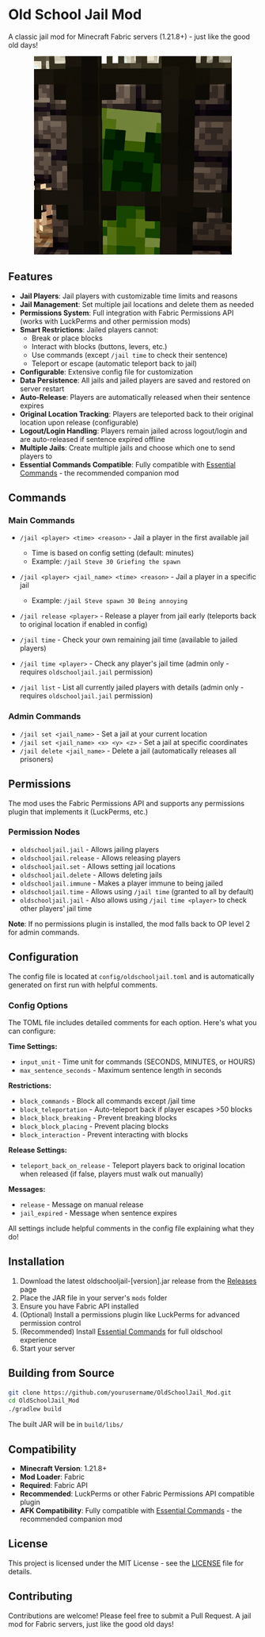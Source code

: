 # Old School Jail Mod

A classic jail mod for Minecraft Fabric servers (1.21.8+) - just like the good old days!

<p align="center">
  <img src="OldSchoolJailLogo.jpeg" alt="Old School Jail Logo" width="400">
</p>

## Features

- **Jail Players**: Jail players with customizable time limits and reasons
- **Jail Management**: Set multiple jail locations and delete them as needed
- **Permissions System**: Full integration with Fabric Permissions API (works with LuckPerms and other permission mods)
- **Smart Restrictions**: Jailed players cannot:
  - Break or place blocks
  - Interact with blocks (buttons, levers, etc.)
  - Use commands (except `/jail time` to check their sentence)
  - Teleport or escape (automatic teleport back to jail)
- **Configurable**: Extensive config file for customization
- **Data Persistence**: All jails and jailed players are saved and restored on server restart
- **Auto-Release**: Players are automatically released when their sentence expires
- **Original Location Tracking**: Players are teleported back to their original location upon release (configurable)
- **Logout/Login Handling**: Players remain jailed across logout/login and are auto-released if sentence expired offline
- **Multiple Jails**: Create multiple jails and choose which one to send players to
- **Essential Commands Compatible**: Fully compatible with [Essential Commands](https://modrinth.com/mod/essential-commands) - the recommended companion mod

## Commands

### Main Commands
- `/jail <player> <time> <reason>` - Jail a player in the first available jail
  - Time is based on config setting (default: minutes)
  - Example: `/jail Steve 30 Griefing the spawn`

- `/jail <player> <jail_name> <time> <reason>` - Jail a player in a specific jail
  - Example: `/jail Steve spawn 30 Being annoying`

- `/jail release <player>` - Release a player from jail early (teleports back to original location if enabled in config)

- `/jail time` - Check your own remaining jail time (available to jailed players)
- `/jail time <player>` - Check any player's jail time (admin only - requires `oldschooljail.jail` permission)
- `/jail list` - List all currently jailed players with details (admin only - requires `oldschooljail.jail` permission)

### Admin Commands
- `/jail set <jail_name>` - Set a jail at your current location
- `/jail set <jail_name> <x> <y> <z>` - Set a jail at specific coordinates
- `/jail delete <jail_name>` - Delete a jail (automatically releases all prisoners)

## Permissions

The mod uses the Fabric Permissions API and supports any permissions plugin that implements it (LuckPerms, etc.)

### Permission Nodes
- `oldschooljail.jail` - Allows jailing players
- `oldschooljail.release` - Allows releasing players
- `oldschooljail.set` - Allows setting jail locations
- `oldschooljail.delete` - Allows deleting jails
- `oldschooljail.immune` - Makes a player immune to being jailed
- `oldschooljail.time` - Allows using `/jail time` (granted to all by default)
- `oldschooljail.jail` - Also allows using `/jail time <player>` to check other players' jail time

**Note**: If no permissions plugin is installed, the mod falls back to OP level 2 for admin commands.

## Configuration

The config file is located at `config/oldschooljail.toml` and is automatically generated on first run with helpful comments.

### Config Options

The TOML file includes detailed comments for each option. Here's what you can configure:

**Time Settings:**
- `input_unit` - Time unit for commands (SECONDS, MINUTES, or HOURS)
- `max_sentence_seconds` - Maximum sentence length in seconds

**Restrictions:**
- `block_commands` - Block all commands except /jail time
- `block_teleportation` - Auto-teleport back if player escapes >50 blocks
- `block_block_breaking` - Prevent breaking blocks
- `block_block_placing` - Prevent placing blocks  
- `block_interaction` - Prevent interacting with blocks

**Release Settings:**
- `teleport_back_on_release` - Teleport players back to original location when released (if false, players must walk out manually)

**Messages:**
- `release` - Message on manual release
- `jail_expired` - Message when sentence expires

All settings include helpful comments in the config file explaining what they do!

## Installation

1. Download the latest oldschooljail-[version].jar release from the [Releases](https://github.com/fuglong/OldSchoolJail_Mod/releases) page
2. Place the JAR file in your server's `mods` folder
3. Ensure you have Fabric API installed
4. (Optional) Install a permissions plugin like LuckPerms for advanced permission control
5. (Recommended) Install [Essential Commands](https://modrinth.com/mod/essential-commands) for full oldschool experience
6. Start your server

## Building from Source

```bash
git clone https://github.com/yourusername/OldSchoolJail_Mod.git
cd OldSchoolJail_Mod
./gradlew build
```

The built JAR will be in `build/libs/`

## Compatibility

- **Minecraft Version**: 1.21.8+
- **Mod Loader**: Fabric
- **Required**: Fabric API
- **Recommended**: LuckPerms or other Fabric Permissions API compatible plugin
- **AFK Compatibility**: Fully compatible with [Essential Commands](https://modrinth.com/mod/essential-commands) - the recommended companion mod

## License

This project is licensed under the MIT License - see the [LICENSE](LICENSE) file for details.

## Contributing

Contributions are welcome! Please feel free to submit a Pull Request.
A jail mod for Fabric servers, just like the good old days!
